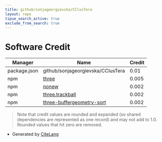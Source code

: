 ```yaml
---
title: github/sonjageorgievska/CClusTera
layout: repo
tipue_search_active: true
exclude_from_search: true
---
```

# Software Credit

|Manager|Name|Credit|
|-------|----|------|
|package.json|github/sonjageorgievska/CClusTera|0.01|
|npm|[three](https://threejs.org/)|0.005|
|npm|[nonew](https://github.com/frewsxcv/nonew.js)|0.002|
|npm|[three.trackball](https://github.com/anvaka/three.trackball)|0.002|
|npm|[three-buffergeometry-sort](https://github.com/frewsxcv/three-buffergeometry-sort)|0.002|


> Note that credit values are rounded and expanded (so shared dependencies are represented as one record) and may not add to 1.0. Rounded values that hit zero are removed.


- Generated by [CiteLang](https://github.com/vsoch/citelang)
